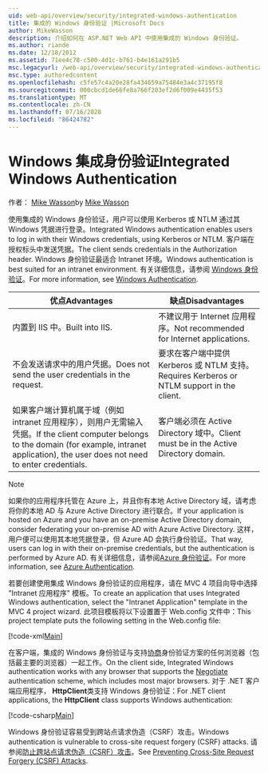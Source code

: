```yaml
---
uid: web-api/overview/security/integrated-windows-authentication
title: 集成的 Windows 身份验证 |Microsoft Docs
author: MikeWasson
description: 介绍如何在 ASP.NET Web API 中使用集成的 Windows 身份验证。
ms.author: riande
ms.date: 12/18/2012
ms.assetid: 71ee4c78-c500-4d1c-b761-b4e161a291b5
msc.legacyurl: /web-api/overview/security/integrated-windows-authentication
msc.type: authoredcontent
ms.openlocfilehash: c5fe57c4a20e28fa434659a75484e3a4c37195f8
ms.sourcegitcommit: 000cbcd1de66fe8a766f203ef2d6f009e4435f53
ms.translationtype: MT
ms.contentlocale: zh-CN
ms.lasthandoff: 07/16/2020
ms.locfileid: "86424782"
---
```

# <a name="integrated-windows-authentication"></a><span data-ttu-id="7f385-103">Windows 集成身份验证</span><span class="sxs-lookup"><span data-stu-id="7f385-103">Integrated Windows Authentication</span></span>

<span data-ttu-id="7f385-104">作者： [Mike Wasson](https://github.com/MikeWasson)</span><span class="sxs-lookup"><span data-stu-id="7f385-104">by [Mike Wasson](https://github.com/MikeWasson)</span></span>

<span data-ttu-id="7f385-105">使用集成的 Windows 身份验证，用户可以使用 Kerberos 或 NTLM 通过其 Windows 凭据进行登录。</span><span class="sxs-lookup"><span data-stu-id="7f385-105">Integrated Windows authentication enables users to log in with their Windows credentials, using Kerberos or NTLM.</span></span> <span data-ttu-id="7f385-106">客户端在授权标头中发送凭据。</span><span class="sxs-lookup"><span data-stu-id="7f385-106">The client sends credentials in the Authorization header.</span></span> <span data-ttu-id="7f385-107">Windows 身份验证最适合 Intranet 环境。</span><span class="sxs-lookup"><span data-stu-id="7f385-107">Windows authentication is best suited for an intranet environment.</span></span> <span data-ttu-id="7f385-108">有关详细信息，请参阅 [Windows 身份验证](https://www.iis.net/configreference/system.webserver/security/authentication/windowsauthentication)。</span><span class="sxs-lookup"><span data-stu-id="7f385-108">For more information, see [Windows Authentication](https://www.iis.net/configreference/system.webserver/security/authentication/windowsauthentication).</span></span>

| <span data-ttu-id="7f385-109">优点</span><span class="sxs-lookup"><span data-stu-id="7f385-109">Advantages</span></span> | <span data-ttu-id="7f385-110">缺点</span><span class="sxs-lookup"><span data-stu-id="7f385-110">Disadvantages</span></span> |
| --- | --- |
| <span data-ttu-id="7f385-111">内置到 IIS 中。</span><span class="sxs-lookup"><span data-stu-id="7f385-111">Built into IIS.</span></span> | <span data-ttu-id="7f385-112">不建议用于 Internet 应用程序。</span><span class="sxs-lookup"><span data-stu-id="7f385-112">Not recommended for Internet applications.</span></span> | 
| <span data-ttu-id="7f385-113">不会发送请求中的用户凭据。</span><span class="sxs-lookup"><span data-stu-id="7f385-113">Does not send the user credentials in the request.</span></span> | <span data-ttu-id="7f385-114">要求在客户端中提供 Kerberos 或 NTLM 支持。</span><span class="sxs-lookup"><span data-stu-id="7f385-114">Requires Kerberos or NTLM support in the client.</span></span> |
| <span data-ttu-id="7f385-115">如果客户端计算机属于域（例如 intranet 应用程序），则用户无需输入凭据。</span><span class="sxs-lookup"><span data-stu-id="7f385-115">If the client computer belongs to the domain (for example, intranet application), the user does not need to enter credentials.</span></span> | <span data-ttu-id="7f385-116">客户端必须在 Active Directory 域中。</span><span class="sxs-lookup"><span data-stu-id="7f385-116">Client must be in the Active Directory domain.</span></span> |

> [!NOTE]
> <span data-ttu-id="7f385-117">如果你的应用程序托管在 Azure 上，并且你有本地 Active Directory 域，请考虑将你的本地 AD 与 Azure Active Directory 进行联合。</span><span class="sxs-lookup"><span data-stu-id="7f385-117">If your application is hosted on Azure and you have an on-premise Active Directory domain, consider federating your on-premise AD with Azure Active Directory.</span></span> <span data-ttu-id="7f385-118">这样，用户便可以使用其本地凭据登录，但 Azure AD 会执行身份验证。</span><span class="sxs-lookup"><span data-stu-id="7f385-118">That way, users can log in with their on-premise credentials, but the authentication is performed by Azure AD.</span></span> <span data-ttu-id="7f385-119">有关详细信息，请参阅[Azure 身份验证](../../../visual-studio/overview/2012/windows-azure-authentication.md)。</span><span class="sxs-lookup"><span data-stu-id="7f385-119">For more information, see [Azure Authentication](../../../visual-studio/overview/2012/windows-azure-authentication.md).</span></span>

<span data-ttu-id="7f385-120">若要创建使用集成 Windows 身份验证的应用程序，请在 MVC 4 项目向导中选择 "Intranet 应用程序" 模板。</span><span class="sxs-lookup"><span data-stu-id="7f385-120">To create an application that uses Integrated Windows authentication, select the "Intranet Application" template in the MVC 4 project wizard.</span></span> <span data-ttu-id="7f385-121">此项目模板将以下设置置于 Web.config 文件中：</span><span class="sxs-lookup"><span data-stu-id="7f385-121">This project template puts the following setting in the Web.config file:</span></span>

[!code-xml[Main](integrated-windows-authentication/samples/sample1.xml)]

<span data-ttu-id="7f385-122">在客户端，集成的 Windows 身份验证与支持[协商](http://www.ietf.org/rfc/rfc4559.txt)身份验证方案的任何浏览器（包括最主要的浏览器）一起工作。</span><span class="sxs-lookup"><span data-stu-id="7f385-122">On the client side, Integrated Windows authentication works with any browser that supports the [Negotiate](http://www.ietf.org/rfc/rfc4559.txt) authentication scheme, which includes most major browsers.</span></span> <span data-ttu-id="7f385-123">对于 .NET 客户端应用程序， **HttpClient**类支持 Windows 身份验证：</span><span class="sxs-lookup"><span data-stu-id="7f385-123">For .NET client applications, the **HttpClient** class supports Windows authentication:</span></span>

[!code-csharp[Main](integrated-windows-authentication/samples/sample2.cs)]

<span data-ttu-id="7f385-124">Windows 身份验证容易受到跨站点请求伪造（CSRF）攻击。</span><span class="sxs-lookup"><span data-stu-id="7f385-124">Windows authentication is vulnerable to cross-site request forgery (CSRF) attacks.</span></span> <span data-ttu-id="7f385-125">请参阅[防止跨站点请求伪造（CSRF）攻击](preventing-cross-site-request-forgery-csrf-attacks.md)。</span><span class="sxs-lookup"><span data-stu-id="7f385-125">See [Preventing Cross-Site Request Forgery (CSRF) Attacks](preventing-cross-site-request-forgery-csrf-attacks.md).</span></span>
